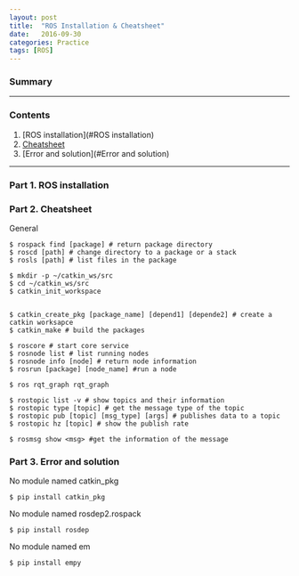 ```yaml
---
layout: post
title:  "ROS Installation & Cheatsheet"
date:   2016-09-30
categories: Practice
tags: [ROS]
---
```


### Summary



___

### Contents

1. [ROS installation](#ROS installation)
2. [Cheatsheet](#Cheatsheet)
2. [Error and solution](#Error and solution)

___

<a name = "ROS installation"></a>

### Part 1. ROS installation


### Part 2. Cheatsheet

General

```
$ rospack find [package] # return package directory
$ roscd [path] # change directory to a package or a stack
$ rosls [path] # list files in the package

$ mkdir -p ~/catkin_ws/src
$ cd ~/catkin_ws/src
$ catkin_init_workspace


$ catkin_create_pkg [package_name] [depend1] [depende2] # create a catkin worksapce
$ catkin_make # build the packages

$ roscore # start core service
$ rosnode list # list running nodes
$ rosnode info [node] # return node information
$ rosrun [package] [node_name] #run a node

$ ros rqt_graph rqt_graph

$ rostopic list -v # show topics and their information
$ rostopic type [topic] # get the message type of the topic
$ rostopic pub [topic] [msg_type] [args] # publishes data to a topic
$ rostopic hz [topic] # show the publish rate

$ rosmsg show <msg> #get the information of the message
```


<a name = "Error and solution"></a>

### Part 3. Error and solution

No module named catkin_pkg

	$ pip install catkin_pkg

No module named rosdep2.rospack

	$ pip install rosdep

No module named em
	
    $ pip install empy